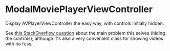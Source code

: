 # ModalMoviePlayerViewController

Display AVPlayerViewController the easy way, with controls initially hidden.

See [this StackOverflow question](http://stackoverflow.com/a/36864440/58146) about the main problem this solves (hiding the controls); although it's also a very convenient class for showing videos with no fuss.
